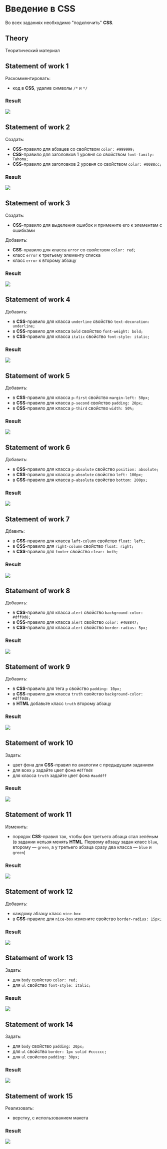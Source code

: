# Введение в **CSS**
Во всех заданиях необходимо "подключить" **CSS**.


## Theory
Теоритический материал

## Statement of work 1
Раскомментировать:
- код в **CSS**, удалив символы `/*` и `*/`
### Result
![](technical-specification-images/task1.png)


## Statement of work 2
Создать:
- **CSS**-правило для абзацев со свойством `color: #999999;`
- **CSS**-правило для заголовков 1 уровня со свойством `font-family: Tahoma;`
- **CSS**-правило для заголовков 2 уровня со свойством `color: #0088cc;`
### Result
![](technical-specification-images/task2.png)


## Statement of work 3
Создать:
- **CSS**-правило для выделения ошибок и примените его к элементам с ошибками

Добавить:
- **CSS**-правило для класса `error` со свойством `color: red;`
- класс `error` к третьему элементу списка
- класс `error` к второму абзацу
### Result
![](technical-specification-images/task3.png)


## Statement of work 4
Добавить:
- в **CSS**-правило для класса `underline` свойство `text-decoration: underline;`
- в **CSS**-правило для класса `bold` свойство `font-weight: bold;`
- в **CSS**-правило для класса `italic` свойство `font-style: italic;`
### Result
![](technical-specification-images/task4.png)


## Statement of work 5
Добавить:
- в **CSS**-правило для класса `p-first` свойство `margin-left: 50px;`
- в **CSS**-правило для класса `p-second` свойство `padding: 20px;`
- в **CSS**-правило для класса `p-third` свойство `width: 50%;`
### Result
![](technical-specification-images/task5.png)


## Statement of work 6
Добавить:
- в **CSS**-правило для класса `p-absolute` свойство `position: absolute;`
- в **CSS**-правило для класса `p-absolute` свойство `left: 100px;`
- в **CSS**-правило для класса `p-absolute` свойство `bottom: 200px;`
### Result
![](technical-specification-images/task6.png)


## Statement of work 7
Дбавить:
- в **CSS**-правило для класса `left-column` свойство `float: left;`
- в **CSS**-правило для `right-column` свойство `float: right;`
- в **CSS**-правило для `footer` свойство `clear: both;`
### Result
![](technical-specification-images/task7.png)


## Statement of work 8
Добавить:
- в **CSS**-правило для класса `alert` свойство `background-color: #dff0d8;`
- в **CSS**-правило для класса `alert` свойство `color: #468847;`
- в **CSS**-правило для класса `alert` свойство `border-radius: 5px;`
### Result
![](technical-specification-images/task8.png)


## Statement of work 9
Добавить:
- в **CSS**-правило для тега `p` свойство `padding: 10px;`
- в **CSS**-правило для класса `truth` свойство `background-color: #dff0d8;`
- в **HTML** добавьте класс `truth` второму абзацу
### Result
![](technical-specification-images/task9.png)


## Statement of work 10
Задать:
- цвет фона для **CSS**-правил по аналогии с предыдущим заданием
- для всех `p` задайте цвет фона `#dff0d8`
- для класса `truth` задайте цвет фона `#aaddff`
### Result
![](technical-specification-images/task10.png)


## Statement of work 11
Изменить:
- порядок **CSS**-правил так, чтобы фон третьего абзаца стал зелёным (в задании нельзя менять **HTML**. Первому абзацу задан класс `blue`, второму — `green`, а у третьего абзаца сразу два класса — `blue` и `green`)
### Result
![](technical-specification-images/task11.png)


## Statement of work 12
Добавить:
- каждому абзацу класс `nice-box`
- в **CSS**-правиле для `nice-box` измените свойство `border-radius: 15px;`
### Result
![](technical-specification-images/task12.png)


## Statement of work 13
Задать:
- для `body` свойство `color: red;`
- для `ul` свойство `font-style: italic;`
### Result
![](technical-specification-images/task13.png)


## Statement of work 14
Задать:
- для `body` свойство `padding: 20px;`
- для `ul` свойство `border: 1px solid #cccccc;`
- для `ul` свойство `padding: 30px;`
### Result
![](technical-specification-images/task14.png)


## Statement of work 15
Реализовать:
- верстку, с использованием макета
### Result
![](technical-specification-images/task15.png)
